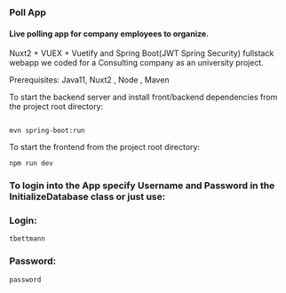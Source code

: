 ### Poll App
#### Live polling app for company employees to organize.

Nuxt2 + VUEX + Vuetify and Spring Boot(JWT Spring Security) fullstack webapp we coded for a Consulting company as an university project. 

Prerequisites: Java11, Nuxt2 , Node , Maven 

To start the backend server and install front/backend dependencies from the project root directory:
```

mvn spring-boot:run

```
To start the frontend from the project root directory:

```
npm run dev

```

### To login into the App specify Username and Password in the InitializeDatabase class or just use:
### Login:
```
tbettmann

```
### Password:
```
password

```
